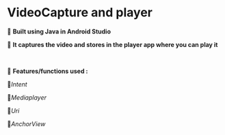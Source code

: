 # VideoCapture and player

🔴 **Built using Java in Android Studio**
>
🔴 **It captures the video and stores in the player app where you can play it**
 
 <br/>

🔴 **Features/functions used :**
 >
 🍁*Intent*
 >
 🍁*Mediaplayer*
 >
 🍁*Uri* 
 >
 🍁*AnchorView*
